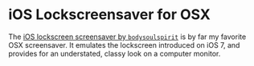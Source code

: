 # iOS Lockscreensaver for OSX

The [iOS lockscreen screensaver by `bodysoulspirit`](http://bodysoulspirit.weebly.com/ios-screensaver-for-osx.html) is by far my favorite OSX screensaver. It emulates the lockscreen introduced on iOS 7, and provides for an understated, classy look on a computer monitor.
